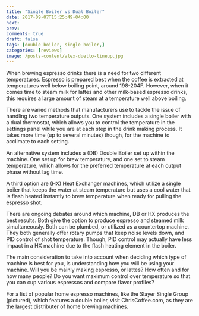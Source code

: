 ```yaml
---
title: "Single Boiler vs Dual Boiler"
date: 2017-09-07T15:25:49-04:00
next: 
prev: 
comments: true
draft: false
tags: [double boiler, single boiler,]
categories: [reviews]
image: /posts-content/alex-duetto-lineup.jpg
---
```


<p>When brewing espresso drinks there is a need for two different temperatures. Espresso is prepared best when the coffee is extracted at temperatures well below boiling point, around 198-204F. However, when it comes time to steam milk for lattes and other milk-based espresso drinks, this requires a large amount of steam at a temperature well above boiling.</p>
<p>There are varied methods that manufacturers use to tackle the issue of handling two temperature outputs.  One system includes a single boiler with a dual thermostat, which allows you to control the temperature in the settings panel while you are at each step in the drink making process.  It takes more time (up to several minutes) though, for the machine to acclimate to each setting.</p>
<p>An alternative system includes a (DB) Double Boiler set up within the machine.  One set up for brew temperature, and one set to steam temperature, which allows for the preferred temperature at each output phase without lag time.</p>
<p>A third option are (HX) Heat Exchanger machines, which utilize a single boiler that keeps the water at steam temperature but uses a cool water that is flash heated instantly to brew temperature when ready for pulling the espresso shot.</p>
<p>There are ongoing debates around which machine, DB or HX produces the best results.  Both give the option to produce espresso and steamed milk simultaneously.  Both can be plumbed, or utilized as a countertop machine.  They both generally offer rotary pumps that keep noise levels down, and PID control of shot temperature.  Though, PID control may actually have less impact in a HX machine due to the flash heating element in the boiler.</p>
<p>The main consideration to take into account when deciding which type of machine is best for you, is understanding how you will be using your machine.  Will you be mainly making espresso, or lattes?  How often and for how many people?  Do you want maximum control over temperature so that you can cup various espressos and compare flavor profiles?</p>
<p>For a list of popular home espresso machines, like the Slayer Single Group (pictured), which features a double boiler, visit ChrisCoffee.com, as they are the largest distributer of home brewing machines.</p>